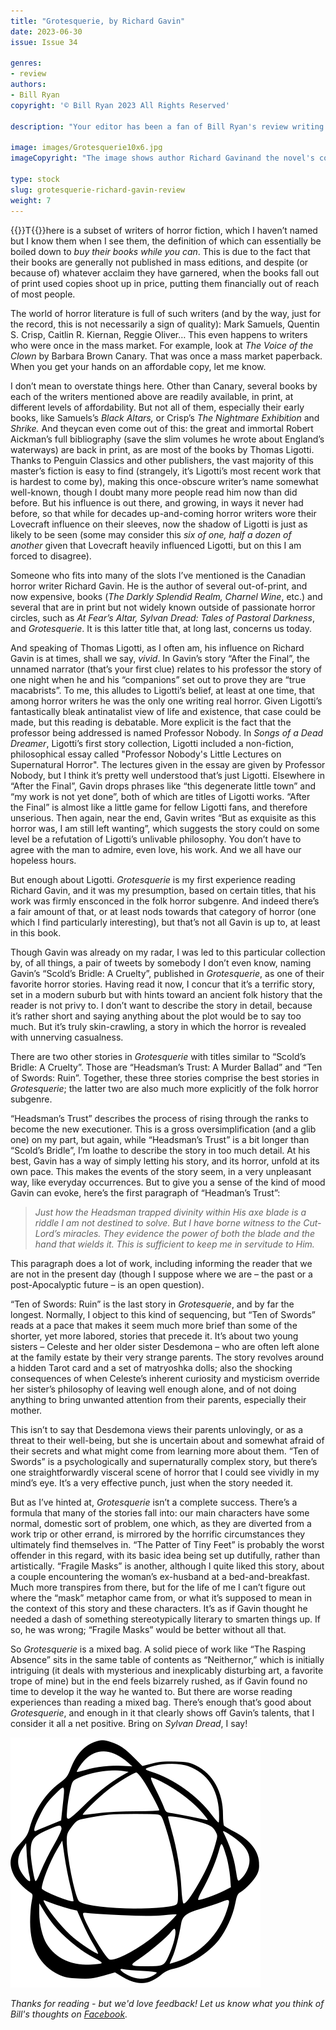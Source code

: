 ```yaml
---
title: "Grotesquerie, by Richard Gavin"
date: 2023-06-30
issue: Issue 34

genres:
- review
authors:
- Bill Ryan
copyright: '© Bill Ryan 2023 All Rights Reserved'

description: "Your editor has been a fan of Bill Ryan's review writing for longer than the man himself has been aware of it. His passion for literature and cinema is particularly strong in the crime and horror genres, so it's a great pleasure to be able to welcome him to Mythaxis as our second periodic fiction reviewer. Which shall it be, I wonder…"

image: images/Grotesquerie10x6.jpg
imageCopyright: "The image shows author Richard Gavinand the novel's cover (art by Mike Davis and design by Vince Haig)."

type: stock
slug: grotesquerie-richard-gavin-review
weight: 7
---
```


{{<glyph>}}T{{</glyph>}}here is a subset of writers of horror fiction, which I haven’t named but I know them when I see them, the definition of which can essentially be boiled down to *buy their books while you can*. This is due to the fact that their books are generally not published in mass editions, and despite (or because of) whatever acclaim they have garnered, when the books fall out of print used copies shoot up in price, putting them financially out of reach of most people. 

The world of horror literature is full of such writers (and by the way, just for the record, this is not necessarily a sign of quality): Mark Samuels, Quentin S. Crisp, Caitlin R. Kiernan, Reggie Oliver… This even happens to writers who were once in the mass market. For example, look at *The Voice of the Clown* by Barbara Brown Canary. That was once a mass market paperback. When you get your hands on an affordable copy, let me know.

I don’t mean to overstate things here. Other than Canary, several books by each of the writers mentioned above are readily available, in print, at different levels of affordability. But not all of them, especially their early books, like Samuels’s *Black Altars,* or Crisp’s *The Nightmare Exhibition* and *Shrike.* And theycan even come out of this: the great and immortal Robert Aickman’s full bibliography (save the slim volumes he wrote about England’s waterways) are back in print, as are most of the books by Thomas Ligotti. Thanks to Penguin Classics and other publishers, the vast majority of this master’s fiction is easy to find (strangely, it’s Ligotti’s most recent work that is hardest to come by), making this once-obscure writer’s name somewhat well-known, though I doubt many more people read him now than did before. But his influence is out there, and growing, in ways it never had before, so that while for decades up-and-coming horror writers wore their Lovecraft influence on their sleeves, now the shadow of Ligotti is just as likely to be seen (some may consider this *six of one, half a dozen of another* given that Lovecraft heavily influenced Ligotti, but on this I am forced to disagree).

Someone who fits into many of the slots I’ve mentioned is the Canadian horror writer Richard Gavin. He is the author of several out-of-print, and now expensive, books (*The Darkly Splendid Realm, Charnel Wine*, etc.) and several that are in print but not widely known outside of passionate horror circles, such as *At Fear’s Altar, Sylvan Dread: Tales of Pastoral Darkness*, and *Grotesquerie*. It is this latter title that, at long last, concerns us today.

And speaking of Thomas Ligotti, as I often am, his influence on Richard Gavin is at times, shall we say, *vivid*. In Gavin’s story “After the Final”, the unnamed narrator (that’s your first clue) relates to his professor the story of one night when he and his “companions” set out to prove they are “true macabrists”. To me, this alludes to Ligotti’s belief, at least at one time, that among horror writers he was the only one writing real horror. Given Ligotti’s fantastically bleak antinatalist view of life and existence, that case could be made, but this reading is debatable. More explicit is the fact that the professor being addressed is named Professor Nobody. In *Songs of a Dead Dreamer*, Ligotti’s first story collection, Ligotti included a non-fiction, philosophical essay called "Professor Nobody's Little Lectures on Supernatural Horror". The lectures given in the essay are given by Professor Nobody, but I think it’s pretty well understood that’s just Ligotti. Elsewhere in “After the Final”, Gavin drops phrases like “this degenerate little town” and “my work is not yet done”, both of which are titles of Ligotti works. “After the Final” is almost like a little game for fellow Ligotti fans, and therefore unserious. Then again, near the end, Gavin writes “But as exquisite as this horror was, I am still left wanting”, which suggests the story could on some level be a refutation of Ligotti’s unlivable philosophy. You don’t have to agree with the man to admire, even love, his work. And we all have our hopeless hours.

But enough about Ligotti. *Grotesquerie* is my first experience reading Richard Gavin, and it was my presumption, based on certain titles, that his work was firmly ensconced in the folk horror subgenre. And indeed there’s a fair amount of that, or at least nods towards that category of horror (one which I find particularly interesting), but that’s not all Gavin is up to, at least in this book.

Though Gavin was already on my radar, I was led to this particular collection by, of all things, a pair of tweets by somebody I don’t even know, naming Gavin’s “Scold’s Bridle: A Cruelty”, published in *Grotesquerie*, as one of their favorite horror stories. Having read it now, I concur that it’s a terrific story, set in a modern suburb but with hints toward an ancient folk history that the reader is not privy to. I don’t want to describe the story in detail, because it’s rather short and saying anything about the plot would be to say too much. But it’s truly skin-crawling, a story in which the horror is revealed with unnerving casualness.

There are two other stories in *Grotesquerie* with titles similar to “Scold’s Bridle: A Cruelty”. Those are “Headsman’s Trust: A Murder Ballad” and “Ten of Swords: Ruin”. Together, these three stories comprise the best stories in *Grotesquerie*; the latter two are also much more explicitly of the folk horror subgenre. 

“Headsman’s Trust” describes the process of rising through the ranks to become the new executioner. This is a gross oversimplification (and a glib one) on my part, but again, while “Headsman’s Trust” is a bit longer than “Scold’s Bridle”, I’m loathe to describe the story in too much detail. At his best, Gavin has a way of simply letting his story, and its horror, unfold at its own pace. This makes the events of the story seem, in a very unpleasant way, like everyday occurrences. But to give you a sense of the kind of mood Gavin can evoke, here’s the first paragraph of “Headman’s Trust”:

> *Just how the Headsman trapped divinity within His axe blade is a riddle I am not destined to solve. But I have borne witness to the Cut-Lord’s miracles. They evidence the power of both the blade and the hand that wields it. This is sufficient to keep me in servitude to Him.*

This paragraph does a lot of work, including informing the reader that we are not in the present day (though I suppose where we are – the past or a post-Apocalyptic future – is an open question).

“Ten of Swords: Ruin” is the last story in *Grotesquerie*, and by far the longest. Normally, I object to this kind of sequencing, but “Ten of Swords” reads at a pace that makes it seem much more brief than some of the shorter, yet more labored, stories that precede it. It’s about two young sisters – Celeste and her older sister Desdemona – who are often left alone at the family estate by their very strange parents. The story revolves around a hidden Tarot card and a set of matryoshka dolls; also the shocking consequences of when Celeste’s inherent curiosity and mysticism override her sister’s philosophy of leaving well enough alone, and of not doing anything to bring unwanted attention from their parents, especially their mother. 

This isn’t to say that Desdemona views their parents unlovingly, or as a threat to their well-being, but she is uncertain about and somewhat afraid of their secrets and what might come from learning more about them. “Ten of Swords” is a psychologically and supernaturally complex story, but there’s one straightforwardly visceral scene of horror that I could see vividly in my mind’s eye. It’s a very effective punch, just when the story needed it.

But as I’ve hinted at, *Grotesquerie* isn’t a complete success. There’s a formula that many of the stories fall into: our main characters have some normal, domestic sort of problem, one which, as they are diverted from a work trip or other errand, is mirrored by the horrific circumstances they ultimately find themselves in. “The Patter of Tiny Feet” is probably the worst offender in this regard, with its basic idea being set up dutifully, rather than artistically. “Fragile Masks” is another, although I quite liked this story, about a couple encountering the woman’s ex-husband at a bed-and-breakfast. Much more transpires from there, but for the life of me I can’t figure out where the “mask” metaphor came from, or what it’s supposed to mean in the context of this story and these characters. It’s as if Gavin thought he needed a dash of something stereotypically literary to smarten things up. If so, he was wrong; “Fragile Masks” would be better without all that.

So *Grotesquerie* is a mixed bag. A solid piece of work like “The Rasping Absence” sits in the same table of contents as “Neithernor,” which is initially intriguing (it deals with mysterious and inexplicably disturbing art, a favorite trope of mine) but in the end feels bizarrely rushed, as if Gavin found no time to develop it the way he wanted to. But there are worse reading experiences than reading a mixed bag. There’s enough that’s good about *Grotesquerie*, and enough in it that clearly shows off Gavin’s talents, that I consider it all a net positive. Bring on *Sylvan Dread*, I say!

![Orbit-lrg](images/Orbit.svg)

*Thanks for reading - but we'd love feedback! Let us know what you think of Bill's thoughts on [Facebook](https://www.facebook.com/MythaxisMagazine/posts/835806885218966).*
